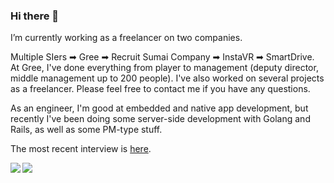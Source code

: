 ### Hi there 👋

I’m currently working as a freelancer on two companies.

Multiple SIers ➡ Gree ➡ Recruit Sumai Company ➡ InstaVR ➡ SmartDrive.
At Gree, I've done everything from player to management (deputy director, middle management up to 200 people).
I've also worked on several projects as a freelancer. Please feel free to contact me if you have any questions.

As an engineer, I'm good at embedded and native app development, but recently I've been doing some server-side development with Golang and Rails, as well as some PM-type stuff.

The most recent interview is [here](https://blog.smartdrive.co.jp/employee-interview-yagita/).

<a href="https://github.com/anuraghazra/github-readme-stats">
  <img align="left" src="https://github-readme-stats.vercel.app/api?username=yagihiro&count_private=true&show_icons=true" />
</a>
<a href="https://github.com/anuraghazra/github-readme-stats">
  <img align="left" src="https://github-readme-stats.vercel.app/api/top-langs/?username=yagihiro&layout=compact" />
</a>

<!--
**yagihiro/yagihiro** is a ✨ _special_ ✨ repository because its `README.md` (this file) appears on your GitHub profile.

Here are some ideas to get you started:

- 🔭 I’m currently working on ...
- 🌱 I’m currently learning ...
- 👯 I’m looking to collaborate on ...
- 🤔 I’m looking for help with ...
- 💬 Ask me about ...
- 📫 How to reach me: ...
- 😄 Pronouns: ...
- ⚡ Fun fact: ...
-->
